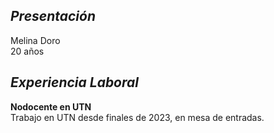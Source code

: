 ## _Presentación_
Melina Doro   
20 años
## _Experiencia Laboral_
**Nodocente en UTN**  
Trabajo en UTN desde finales de 2023, en mesa de entradas.